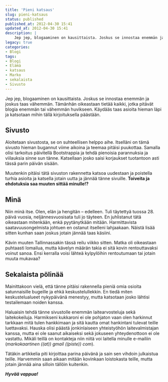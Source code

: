```yaml
---
title: 'Pieni katsaus'
slug: pieni-katsaus
status: published
published_at: 2012-04-30 15:41
updated_at: 2012-04-30 15:41
description: |
    Jep jep, blogaaminen on kausittaista. Joskus se innostaa enemmän ja joskus taas vähemmän. Tämänhän oikeastaan tietää kaikki, jotka pitävät blogia enemmän tai vähemmän huvikseen. Käydääs taas asioita hieman läpi ja katsotaan mihin tällä kirjoituksella päästään. Sivusto Aloitetaan sivustosta, se on suhteellisen helppo aihe. Itselläni on tämä sivusto hieman bugannut viime aikoina ja teemaa pitäisi puukottaa.… Jatka lukemista Pieni katsaus
legacy: true
categories:
- Blogi
tags:
- Blogi
- Elämä
- katsaus
- Marko
- sekalaista
- Sivusto
---
```


<p>Jep jep, blogaaminen on kausittaista. Joskus se innostaa enemmän ja joskus taas vähemmän. Tämänhän oikeastaan tietää kaikki, jotka pitävät blogia enemmän tai vähemmän huvikseen. Käydääs taas asioita hieman läpi ja katsotaan mihin tällä kirjoituksella päästään.</p>
<h2>Sivusto</h2>
<p>Aloitetaan sivustosta, se on suhteellisen helppo aihe. Itselläni on tämä sivusto hieman bugannut viime aikoina ja teemaa pitäisi puukottaa. Samalla olisi tarkoitus päivitellä Bootstrappia ja tehdä pienoisia parannuksia ja viilauksia sinne sun tänne. Katsellaan josko saisi korjaukset tuotantoon asti tässä parin päivän sisään.</p>
<p>Muutenkin pitäisi tätä sivuston rakennetta katsoa uudestaan ja poistella turhia asioita ja katsella jotain uutta ja jännää tänne sivuille. <strong>Toiveita ja ehdotuksia saa muuten sittää minulle!?</strong></p>
<h2>Minä</h2>
<p>Niin minä itse. Olen, elän ja hengitän &#8211; edelleen. Tuli täytettyä tuossa 28. päivä vuosia, neljännesvuosisata tuli jo täyteen. En juhlistanut tätä oikeastaan mitenkään, enkä pyytänytkään mitään. Harmittavista saatavuusongelmista johtuen en ostanut itselleni lahjaakaan. Näistä lisää sitten kunhan saan joskus jotain jännää taas käsiini.</p>
<p>Kävin muuten Tallinnassakin tässä reilu viikko sitten. Matka oli oikeastaan puhtaasti lomailua, mutta kävelyn määrän takia ei sitä kovin rentouttavaksi voinut sanoa. Ensi kerralla voisi lähteä kylpylöihin rentoutumaan tai jotain muuta mukavaa?</p>
<h2>Sekalaista pölinää</h2>
<p>Mainittakoon vielä, että tänne pitäisi rakennella pieniä omia osioita satunnaisille bugeille ja ehkä keskustelullekkin. En tiedä miten keskustelualueet nykypäivänä menestyy, mutta katsotaan josko lähtisi testailemaan noiden kanssa.</p>
<p>Haluaisin tehdä tänne sivustolle enemmän laitearvosteluja sekä laitekokeiluja. Harmikseni kukkaroni ei ole pohjaton vaan olen harkinnut tarkkaan mitä tulen hankkimaan ja sitä kautta omat hankintani tulevat teille luettavaksi. Hauska olisi päästä jonkinlaiseen yhteistyöhön laitevalmistajan kanssa, mutta ei ole saanut aikaiseksi sekä jokuseen yhteydenottoon ei ole vastattu. Mikäli teillä on kontakteja niin niitä voi laitella minulle e-mailiin (<em>markokaartinen ((at)) gmail ((piste)) com</em>).</p>
<p>Tätäkin artikkelia piti kirjoittaa parina päivänä ja sain sen vihdoin julkaistua teille. Harvemmin saan aikaan mitään kovinkaan loistokasta teille, mutta jotain jännää aina silloin tällöin kuitenkin.</p>
<p><em><strong>Hyvää vappua!</strong></em></p>